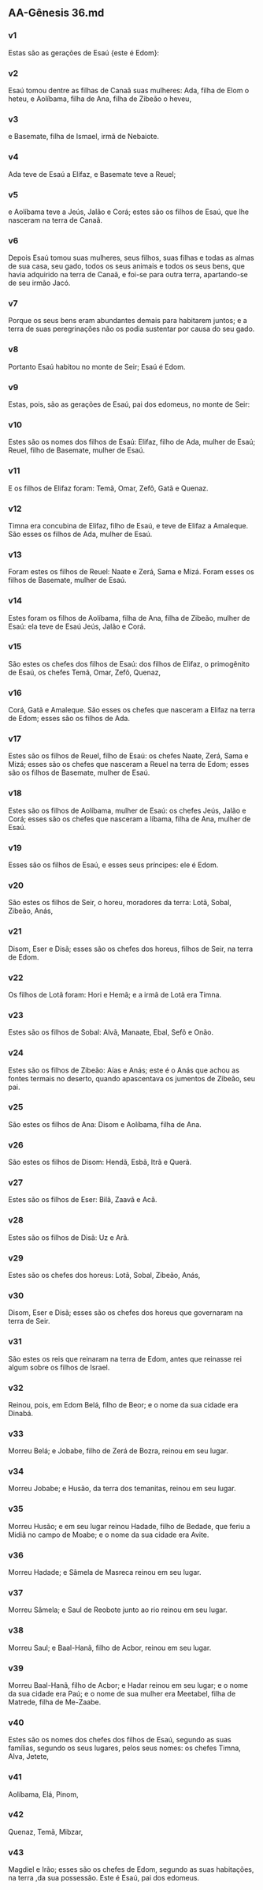 ## AA-Gênesis 36.md
### v1
 Estas são as gerações de Esaú {este é Edom}:
### v2
 Esaú tomou dentre as filhas de Canaã suas mulheres: Ada, filha de Elom o heteu, e Aolíbama, filha de Ana, filha de Zibeão o heveu,
### v3
 e Basemate, filha de Ismael, irmã de Nebaiote.
### v4
 Ada teve de Esaú a Elifaz, e Basemate teve a Reuel;
### v5
 e Aolíbama teve a Jeús, Jalão e Corá; estes são os filhos de Esaú, que lhe nasceram na terra de Canaã.
### v6
 Depois Esaú tomou suas mulheres, seus filhos, suas filhas e todas as almas de sua casa, seu gado, todos os seus animais e todos os seus bens, que havia adquirido na terra de Canaã, e foi-se para outra terra, apartando-se de seu irmão Jacó.
### v7
 Porque os seus bens eram abundantes demais para habitarem juntos; e a terra de suas peregrinações não os podia sustentar por causa do seu gado.
### v8
 Portanto Esaú habitou no monte de Seir; Esaú é Edom.
### v9
 Estas, pois, são as gerações de Esaú, pai dos edomeus, no monte de Seir:
### v10
 Estes são os nomes dos filhos de Esaú: Elifaz, filho de Ada, mulher de Esaú; Reuel, filho de Basemate, mulher de Esaú.
### v11
 E os filhos de Elifaz foram: Temã, Omar, Zefô, Gatã e Quenaz.
### v12
 Timna era concubina de Elifaz, filho de Esaú, e teve de Elifaz a Amaleque. São esses os filhos de Ada, mulher de Esaú.
### v13
 Foram estes os filhos de Reuel: Naate e Zerá, Sama e Mizá. Foram esses os filhos de Basemate, mulher de Esaú.
### v14
 Estes foram os filhos de Aolíbama, filha de Ana, filha de Zibeão, mulher de Esaú: ela teve de Esaú Jeús, Jalão e Corá.
### v15
 São estes os chefes dos filhos de Esaú: dos filhos de Elifaz, o primogênito de Esaú, os chefes Temã, Omar, Zefô, Quenaz,
### v16
 Corá, Gatã e Amaleque. São esses os chefes que nasceram a Elifaz na terra de Edom; esses são os filhos de Ada.
### v17
 Estes são os filhos de Reuel, filho de Esaú: os chefes Naate, Zerá, Sama e Mizá; esses são os chefes que nasceram a Reuel na terra de Edom; esses são os filhos de Basemate, mulher de Esaú.
### v18
 Estes são os filhos de Aolíbama, mulher de Esaú: os chefes Jeús, Jalão e Corá; esses são os chefes que nasceram a líbama, filha de Ana, mulher de Esaú.
### v19
 Esses são os filhos de Esaú, e esses seus príncipes: ele é Edom.
### v20
 São estes os filhos de Seir, o horeu, moradores da terra: Lotã, Sobal, Zibeão, Anás,
### v21
 Disom, Eser e Disã; esses são os chefes dos horeus, filhos de Seir, na terra de Edom.
### v22
 Os filhos de Lotã foram: Hori e Hemã; e a irmã de Lotã era Timna.
### v23
 Estes são os filhos de Sobal: Alvã, Manaate, Ebal, Sefô e Onão.
### v24
 Estes são os filhos de Zibeão: Aías e Anás; este é o Anás que achou as fontes termais no deserto, quando apascentava os jumentos de Zibeão, seu pai.
### v25
 São estes os filhos de Ana: Disom e Aolíbama, filha de Ana.
### v26
 São estes os filhos de Disom: Hendã, Esbã, Itrã e Querã.
### v27
 Estes são os filhos de Eser: Bilã, Zaavã e Acã.
### v28
 Estes são os filhos de Disã: Uz e Arã.
### v29
 Estes são os chefes dos horeus: Lotã, Sobal, Zibeão, Anás,
### v30
 Disom, Eser e Disã; esses são os chefes dos horeus que governaram na terra de Seir.
### v31
 São estes os reis que reinaram na terra de Edom, antes que reinasse rei algum sobre os filhos de Israel.
### v32
 Reinou, pois, em Edom Belá, filho de Beor; e o nome da sua cidade era Dinabá.
### v33
 Morreu Belá; e Jobabe, filho de Zerá de Bozra, reinou em seu lugar.
### v34
 Morreu Jobabe; e Husão, da terra dos temanitas, reinou em seu lugar.
### v35
 Morreu Husão; e em seu lugar reinou Hadade, filho de Bedade, que feriu a Midiã no campo de Moabe; e o nome da sua cidade era Avite.
### v36
 Morreu Hadade; e Sâmela de Masreca reinou em seu lugar.
### v37
 Morreu Sâmela; e Saul de Reobote junto ao rio reinou em seu lugar.
### v38
 Morreu Saul; e Baal-Hanã, filho de Acbor, reinou em seu lugar.
### v39
 Morreu Baal-Hanã, filho de Acbor; e Hadar reinou em seu lugar; e o nome da sua cidade era Paú; e o nome de sua mulher era Meetabel, filha de Matrede, filha de Me-Zaabe.
### v40
 Estes são os nomes dos chefes dos filhos de Esaú, segundo as suas famílias, segundo os seus lugares, pelos seus nomes: os chefes Timna, Alva, Jetete,
### v41
 Aolíbama, Elá, Pinom,
### v42
 Quenaz, Temã, Mibzar,
### v43
 Magdiel e Irão; esses são os chefes de Edom, segundo as suas habitações, na terra ,da sua possessão. Este é Esaú, pai dos edomeus.
